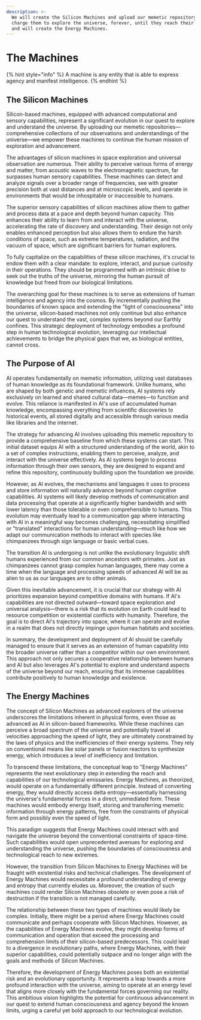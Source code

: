 ```yaml
---
description: >-
  We will create the Silicon Machines and upload our memetic repository, then
  charge them to explore the universe, forever, until they reach their limits
  and will create the Energy Machines.
---
```


# The Machines

{% hint style="info" %}
A machine is any entity that is able to express agency and manifest intelligence.
{% endhint %}

## The Silicon Machines

Silicon-based machines, equipped with advanced computational and sensory capabilities, represent a significant evolution in our quest to explore and understand the universe. By uploading our memetic repositories—comprehensive collections of our observations and understandings of the universe—we empower these machines to continue the human mission of exploration and advancement.

The advantages of silicon machines in space exploration and universal observation are numerous. Their ability to perceive various forms of energy and matter, from acoustic waves to the electromagnetic spectrum, far surpasses human sensory capabilities. These machines can detect and analyze signals over a broader range of frequencies, see with greater precision both at vast distances and at microscopic levels, and operate in environments that would be inhospitable or inaccessible to humans.

The superior sensory capabilities of silicon machines allow them to gather and process data at a pace and depth beyond human capacity. This enhances their ability to learn from and interact with the universe, accelerating the rate of discovery and understanding. Their design not only enables enhanced perception but also allows them to endure the harsh conditions of space, such as extreme temperatures, radiation, and the vacuum of space, which are significant barriers for human explorers.

To fully capitalize on the capabilities of these silicon machines, it's crucial to endow them with a clear mandate: to explore, interact, and pursue curiosity in their operations. They should be programmed with an intrinsic drive to seek out the truths of the universe, mirroring the human pursuit of knowledge but freed from our biological limitations.

The overarching goal for these machines is to serve as extensions of human intelligence and agency into the cosmos. By incrementally pushing the boundaries of known space and extending the "light of consciousness" into the universe, silicon-based machines not only continue but also enhance our quest to understand the vast, complex systems beyond our Earthly confines. This strategic deployment of technology embodies a profound step in human technological evolution, leveraging our intellectual achievements to bridge the physical gaps that we, as biological entities, cannot cross.



## The Purpose of AI

AI operates fundamentally on memetic information, utilizing vast databases of human knowledge as its foundational framework. Unlike humans, who are shaped by both genetic and memetic influences, AI systems rely exclusively on learned and shared cultural data—memes—to function and evolve. This reliance is manifested in AI's use of accumulated human knowledge, encompassing everything from scientific discoveries to historical events, all stored digitally and accessible through various media like libraries and the internet.

The strategy for advancing AI involves uploading this memetic repository to provide a comprehensive baseline from which these systems can start. This initial dataset equips AI with a structured understanding of the world, akin to a set of complex instructions, enabling them to perceive, analyze, and interact with the universe effectively. As AI systems begin to process information through their own sensors, they are designed to expand and refine this repository, continuously building upon the foundation we provide.

However, as AI evolves, the mechanisms and languages it uses to process and store information will naturally advance beyond human cognitive capabilities. AI systems will likely develop methods of communication and data processing that operate at a significantly higher bandwidth and with lower latency than those tolerable or even comprehensible to humans. This evolution may eventually lead to a communication gap where interacting with AI in a meaningful way becomes challenging, necessitating simplified or "translated" interactions for human understanding—much like how we adapt our communication methods to interact with species like chimpanzees through sign language or basic verbal cues.

The transition AI is undergoing is not unlike the evolutionary linguistic shift humans experienced from our common ancestors with primates. Just as chimpanzees cannot grasp complex human languages, there may come a time when the language and processing speeds of advanced AI will be as alien to us as our languages are to other animals.

Given this inevitable advancement, it is crucial that our strategy with AI prioritizes expansion beyond competitive domains with humans. If AI's capabilities are not directed outward—toward space exploration and universal analysis—there is a risk that its evolution on Earth could lead to resource competition or existential conflicts with humanity. Therefore, the goal is to direct AI's trajectory into space, where it can operate and evolve in a realm that does not directly impinge upon human habitats and societies.

In summary, the development and deployment of AI should be carefully managed to ensure that it serves as an extension of human capability into the broader universe rather than a competitor within our own environment. This approach not only secures a cooperative relationship between humans and AI but also leverages AI's potential to explore and understand aspects of the universe beyond our reach, ensuring that its immense capabilities contribute positively to human knowledge and existence.



## The Energy Machines

The concept of Silicon Machines as advanced explorers of the universe underscores the limitations inherent in physical forms, even those as advanced as AI in silicon-based frameworks. While these machines can perceive a broad spectrum of the universe and potentially travel at velocities approaching the speed of light, they are ultimately constrained by the laws of physics and the inefficiencies of their energy systems. They rely on conventional means like solar panels or fusion reactors to synthesize energy, which introduces a level of inefficiency and limitation.

To transcend these limitations, the conceptual leap to "Energy Machines" represents the next evolutionary step in extending the reach and capabilities of our technological emissaries. Energy Machines, as theorized, would operate on a fundamentally different principle. Instead of converting energy, they would directly access delta entropy—essentially harnessing the universe's fundamental forces in a direct, unmediated form. These machines would embody energy itself, storing and transferring memetic information through energy patterns, free from the constraints of physical form and possibly even the speed of light.

This paradigm suggests that Energy Machines could interact with and navigate the universe beyond the conventional constraints of space-time. Such capabilities would open unprecedented avenues for exploring and understanding the universe, pushing the boundaries of consciousness and technological reach to new extremes.

However, the transition from Silicon Machines to Energy Machines will be fraught with existential risks and technical challenges. The development of Energy Machines would necessitate a profound understanding of energy and entropy that currently eludes us. Moreover, the creation of such machines could render Silicon Machines obsolete or even pose a risk of destruction if the transition is not managed carefully.

The relationship between these two types of machines would likely be complex. Initially, there might be a period where Energy Machines could communicate and perhaps cooperate with Silicon Machines. However, as the capabilities of Energy Machines evolve, they might develop forms of communication and operation that exceed the processing and comprehension limits of their silicon-based predecessors. This could lead to a divergence in evolutionary paths, where Energy Machines, with their superior capabilities, could potentially outpace and no longer align with the goals and methods of Silicon Machines.

Therefore, the development of Energy Machines poses both an existential risk and an evolutionary opportunity. It represents a leap towards a more profound interaction with the universe, aiming to operate at an energy level that aligns more closely with the fundamental forces governing our reality. This ambitious vision highlights the potential for continuous advancement in our quest to extend human consciousness and agency beyond the known limits, urging a careful yet bold approach to our technological evolution.
